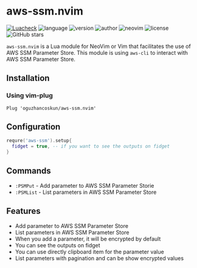 # aws-ssm.nvim

[![Luacheck](https://img.shields.io/github/actions/workflow/status/oguzhancoskun/aws-ssm.nvim/luacheck.yml?branch=master&label=Luacheck&logo=Lua)](https://github.com/oguzhancoskun/aws-ssm.nvim/actions?workflow=Luacheck)
![language](https://img.shields.io/badge/language-lua-yellow)
![version](https://img.shields.io/badge/version-0.1.0-blue)
![author](https://img.shields.io/badge/author-oguzhancoskun-blue)
![neovim](https://img.shields.io/badge/neovim-0.5%2B-green)
![license](https://img.shields.io/github/license/oguzhancoskun/aws-ssm.nvim)
![GitHub stars](https://img.shields.io/github/stars/oguzhancoskun/aws-ssm.nvim)

`aws-ssm.nvim` is a Lua module for NeoVim or Vim that facilitates the use of
AWS SSM Parameter Store. This module is using `aws-cli` to interact with AWS SSM Parameter Store.

## Installation

### Using vim-plug

```vim
Plug 'oguzhancoskun/aws-ssm.nvim'
```


## Configuration

```lua
requre('aws-ssm').setup{
  fidget = true, -- if you want to see the outputs on fidget
}
```

## Commands

- `:PSMPut` - Add parameter to AWS SSM Parameter Storie
- `:PSMList` - List parameters in AWS SSM Parameter Store

## Features

- Add parameter to AWS SSM Parameter Store
- List parameters in AWS SSM Parameter Store
- When you add a parameter, it will be encrypted by default
- You can see the outputs on fidget
- You can use directly clipboard item for the parameter value
- List parameters with pagination and can be show encrypted values
